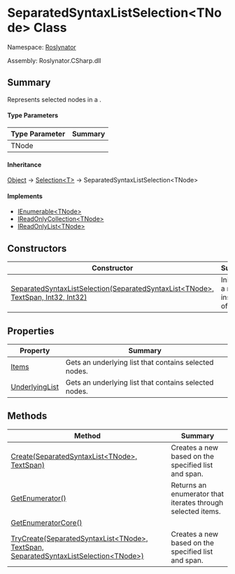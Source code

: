 # SeparatedSyntaxListSelection\<TNode> Class

Namespace: [Roslynator](../README.md)

Assembly: Roslynator\.CSharp\.dll

## Summary

Represents selected nodes in a \.

#### Type Parameters

| Type Parameter| Summary|
| --- | --- |
| TNode | |

#### Inheritance

[Object](https://docs.microsoft.com/en-us/dotnet/api/system.object) &#x2192; [Selection\<T>](../Selection-1/README.md) &#x2192; SeparatedSyntaxListSelection\<TNode>

#### Implements

* [IEnumerable\<TNode>](https://docs.microsoft.com/en-us/dotnet/api/system.collections.generic.ienumerable-1)
* [IReadOnlyCollection\<TNode>](https://docs.microsoft.com/en-us/dotnet/api/system.collections.generic.ireadonlycollection-1)
* [IReadOnlyList\<TNode>](https://docs.microsoft.com/en-us/dotnet/api/system.collections.generic.ireadonlylist-1)

## Constructors

| Constructor| Summary|
| --- | --- |
| [SeparatedSyntaxListSelection(SeparatedSyntaxList\<TNode>, TextSpan, Int32, Int32)](-ctor/README.md) | Initializes a new instance of the \. |

## Properties

| Property| Summary|
| --- | --- |
| [Items](Items/README.md) | Gets an underlying list that contains selected nodes\. |
| [UnderlyingList](UnderlyingList/README.md) | Gets an underlying list that contains selected nodes\. |

## Methods

| Method| Summary|
| --- | --- |
| [Create(SeparatedSyntaxList\<TNode>, TextSpan)](Create/README.md) | Creates a new  based on the specified list and span\. |
| [GetEnumerator()](GetEnumerator/README.md) | Returns an enumerator that iterates through selected items\. |
| [GetEnumeratorCore()](GetEnumeratorCore/README.md) | |
| [TryCreate(SeparatedSyntaxList\<TNode>, TextSpan, SeparatedSyntaxListSelection\<TNode>)](TryCreate/README.md) | Creates a new  based on the specified list and span\. |


